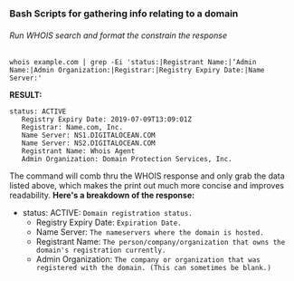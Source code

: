 ### Bash Scripts for gathering info relating to a domain

###### Run WHOIS search and format the constrain the response
```
whois example.com | grep -Ei 'status:|Registrant Name:|‘Admin Name:|Admin Organization:|Registrar:|Registry Expiry Date:|Name Server:'
```
__RESULT:__ 
```
status: ACTIVE
   Registry Expiry Date: 2019-07-09T13:09:01Z
   Registrar: Name.com, Inc.
   Name Server: NS1.DIGITALOCEAN.COM
   Name Server: NS2.DIGITALOCEAN.COM
   Registrant Name: Whois Agent
   Admin Organization: Domain Protection Services, Inc.
```
The command will comb thru the WHOIS response and only grab the data listed above, which makes the print out much more concise and improves readability.
__Here's a breakdown of the response:__
* status: ACTIVE: ```Domain registration status.```
  * Registry Expiry Date: ```Expiration Date.```
  * Name Server: ```The nameservers where the domain is hosted.```
  * Registrant Name: ```The person/company/organization that owns the domain's registration currently.```
  * Admin Organization: ```The company or organization that was registered with the domain. (This can sometimes be blank.)```

